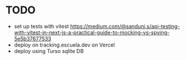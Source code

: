 # TODO

- set up tests with vitest <https://medium.com/@sanduni.s/api-testing-with-vitest-in-next-js-a-practical-guide-to-mocking-vs-spying-5e5b37677533>
- deploy on tracking.escuela.dev on Vercel
- deploy using Turso sqlite DB

